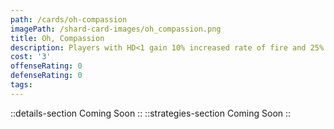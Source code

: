 ```yaml
---
path: /cards/oh-compassion
imagePath: /shard-card-images/oh_compassion.png
title: Oh, Compassion
description: Players with HD<1 gain 10% increased rate of fire and 25% damage reduction.
cost: '3'
offenseRating: 0
defenseRating: 0
tags:
---
```

::details-section
Coming Soon
::
::strategies-section
Coming Soon
::